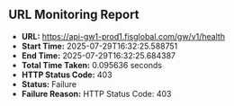 ## URL Monitoring Report

- **URL:** https://api-gw1-prod1.fisglobal.com/gw/v1/health
- **Start Time:** 2025-07-29T16:32:25.588751
- **End Time:** 2025-07-29T16:32:25.684387
- **Total Time Taken:** 0.095636 seconds
- **HTTP Status Code:** 403
- **Status:** Failure
- **Failure Reason:** HTTP Status Code: 403
